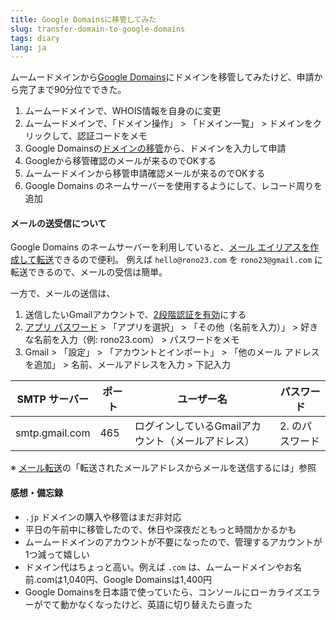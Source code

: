 ```yaml
---
title: Google Domainsに移管してみた
slug: transfer-domain-to-google-domains
tags: diary
lang: ja
---
```


ムームードメインから[Google Domains](https://domains.google.com/)にドメインを移管してみたけど、申請から完了まで90分位でできた。

1. ムームードメインで、WHOIS情報を自身のに変更
1. ムームードメインで、「ドメイン操作」 > 「ドメイン一覧」 > ドメインをクリックして、認証コードをメモ
1. Google Domainsの[ドメインの移管](https://domains.google.com/registrar#t=t)から、ドメインを入力して申請
1. Googleから移管確認のメールが来るのでOKする
1. ムームードメインから移管申請確認メールが来るのでOKする
1. Google Domains のネームサーバーを使用するようにして、レコード周りを追加

#### メールの送受信について

Google Domains のネームサーバーを利用していると、[メール エイリアスを作成して転送](https://support.google.com/domains/answer/3251241?hl=ja)できるので便利。
例えば `hello@rono23.com` を `rono23@gmail.com` に転送できるので、メールの受信は簡単。

一方で、メールの送信は、

1. 送信したいGmailアカウントで、[2段階認証を有効](https://support.google.com/accounts/answer/185839?hl=ja)にする
1. [アプリ パスワード](https://myaccount.google.com/apppasswords) > 「アプリを選択」 > 「その他（名前を入力）」 > 好きな名前を入力（例: rono23.com） > パスワードをメモ
1. Gmail > 「設定」 > 「アカウントとインポート」 > 「他のメール アドレスを追加」 > 名前、メールアドレスを入力 > 下記入力

| SMTP サーバー | ポート | ユーザー名 | パスワード |
| ------------- | ------------- | ------------- | ------------- |
| smtp.gmail.com | 465 | ログインしているGmailアカウント（メールアドレス） | 2. のパスワード |


※ [メール転送](https://support.google.com/domains/answer/3251241?hl=ja)の「転送されたメールアドレスからメールを送信するには」参照

#### 感想・備忘録

- `.jp` ドメインの購入や移管はまだ非対応
- 平日の午前中に移管したので、休日や深夜だともっと時間かかるかも
- ムームードメインのアカウントが不要になったので、管理するアカウントが1つ減って嬉しい
- ドメイン代はちょっと高い。例えば `.com` は、ムームードメインやお名前.comは1,040円、Google Domainsは1,400円
- Google Domainsを日本語で使っていたら、コンソールにローカライズエラーがでて動かなくなったけど、英語に切り替えたら直った
